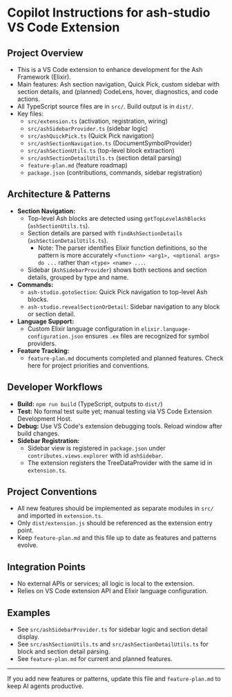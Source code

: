 # Copilot Instructions for ash-studio VS Code Extension

## Project Overview

- This is a VS Code extension to enhance development for the Ash Framework (Elixir).
- Main features: Ash section navigation, Quick Pick, custom sidebar with section details, and (planned) CodeLens, hover, diagnostics, and code actions.
- All TypeScript source files are in `src/`. Build output is in `dist/`.
- Key files:
  - `src/extension.ts` (activation, registration, wiring)
  - `src/ashSidebarProvider.ts` (sidebar logic)
  - `src/ashQuickPick.ts` (Quick Pick navigation)
  - `src/ashSectionNavigation.ts` (DocumentSymbolProvider)
  - `src/ashSectionUtils.ts` (top-level block extraction)
  - `src/ashSectionDetailUtils.ts` (section detail parsing)
  - `feature-plan.md` (feature roadmap)
  - `package.json` (contributions, commands, sidebar registration)

## Architecture & Patterns

- **Section Navigation:**
  - Top-level Ash blocks are detected using `getTopLevelAshBlocks` (`ashSectionUtils.ts`).
  - Section details are parsed with `findAshSectionDetails` (`ashSectionDetailUtils.ts`).
    - Note: The parser identifies Elixir function definitions, so the pattern is more accurately `<function> <arg1>, <optional args> do ...` rather than `<type> <name> ...`.
  - Sidebar (`AshSidebarProvider`) shows both sections and section details, grouped by type and name.
- **Commands:**
  - `ash-studio.gotoSection`: Quick Pick navigation to top-level Ash blocks.
  - `ash-studio.revealSectionOrDetail`: Sidebar navigation to any block or section detail.
- **Language Support:**
  - Custom Elixir language configuration in `elixir.language-configuration.json` ensures `.ex` files are recognized for symbol providers.
- **Feature Tracking:**
  - `feature-plan.md` documents completed and planned features. Check here for project priorities and conventions.

## Developer Workflows

- **Build:** `npm run build` (TypeScript, outputs to `dist/`)
- **Test:** No formal test suite yet; manual testing via VS Code Extension Development Host.
- **Debug:** Use VS Code's extension debugging tools. Reload window after build changes.
- **Sidebar Registration:**
  - Sidebar view is registered in `package.json` under `contributes.views.explorer` with id `ashSidebar`.
  - The extension registers the TreeDataProvider with the same id in `extension.ts`.

## Project Conventions

- All new features should be implemented as separate modules in `src/` and imported in `extension.ts`.
- Only `dist/extension.js` should be referenced as the extension entry point.
- Keep `feature-plan.md` and this file up to date as features and patterns evolve.

## Integration Points

- No external APIs or services; all logic is local to the extension.
- Relies on VS Code extension API and Elixir language configuration.

## Examples

- See `src/ashSidebarProvider.ts` for sidebar logic and section detail display.
- See `src/ashSectionUtils.ts` and `src/ashSectionDetailUtils.ts` for block and section detail parsing.
- See `feature-plan.md` for current and planned features.

---

If you add new features or patterns, update this file and `feature-plan.md` to keep AI agents productive.
